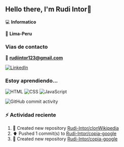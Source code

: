 ## Hello there, I'm Rudi Intor👋

:computer: **Informatico**

📍 **Lima-Peru**

### Vias de contacto

📧 **rudiintor123@gmail.com**

[![LinkedIn](https://img.shields.io/badge/LinkedIn-0077B5?style=for-the-badge&logo=linkedin&logoColor=white)](https://www.linkedin.com/in/rudiintor)

### Estoy aprendiendo...

![HTML](https://img.shields.io/badge/HTML-E34F26?style=for-the-badge&logo=html5&logoColor=white)
![CSS](https://img.shields.io/badge/CSS-1572B6?style=for-the-badge&logo=css3&logoColor=white)
![JavaScript](https://img.shields.io/badge/JavaScript-black?style=for-the-badge&logo=javascript&logoColor=yellow)

![GitHub commit activity](https://img.shields.io/github/commit-activity/w/Rudi-Intor/Rudi-Intor)


### :zap: Actividad reciente
<!--RECENT_ACTIVITY:start-->
1. 📔 Created new repository [Rudi-Intor/clonWikipedia](https://github.com/Rudi-Intor/clonWikipedia)<br>
2. ⬆️ Pushed 1 commit(s) to [Rudi-Intor/copia-google](https://github.com/Rudi-Intor/copia-google)<br>
3. 📔 Created new repository [Rudi-Intor/copia-google](https://github.com/Rudi-Intor/copia-google)<br>
<!--RECENT_ACTIVITY:end-->
<!--RECENT_ACTVITY:last_update-->
